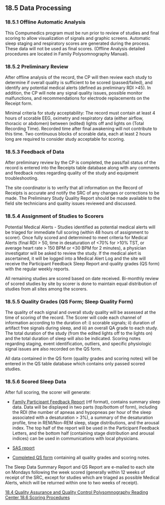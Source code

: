 ## 18.5 Data Processing

### 18.5.1 Offline Automatic Analysis

This Compumedics program must be run prior to review of studies and final scoring to allow visualization of signals and graphic screens.  Automatic sleep staging and respiratory scores are generated during the process. These data will not be used as final scores.  (Offline Analysis detailed procedures are located in Family Polysomnography Manual).

### 18.5.2 Preliminary Review

After offline analysis of the record, the CP will then review each study to determine if overall quality is sufficient to be scored (passed/failed), and identify any potential medical alerts (defined as preliminary RDI >45).      In addition, the CP will note any signal quality issues, possible monitor malfunctions, and recommendations for electrode replacements on the Receipt form.

Minimal criteria for study acceptability:  The record must contain at least 4 hours of scorable EEG, oximetry and respiratory data (either airflow, thoracic or abdomen) between (edited) lights off and lights on (Total Recording Time). Recorded time after final awakening will not contribute to this time. Two continuous blocks of scorable data, each at least 2 hours long are required to consider study acceptable for scoring.

### 18.5.3 Feedback of Data

After preliminary review by the CP is completed, the pass/fail status of the record is entered into the Receipts table database along with any comments and feedback notes regarding quality of the study and equipment troubleshooting.

The site coordinator is to verify that all information on the Record of Receipts is accurate and notify the SRC of any changes or corrections to be made.   The Preliminary Study Quality Report should be made available to the field site technicians and quality issues reviewed and discussed.

### 18.5.4 Assignment of Studies to Scorers

Potential Medical Alerts - Studies identified as potential medical alerts will be triaged for immediate full scoring (within 48 hours of assignment to scorer).   Once fully scored and determined to meet criteria for Medical Alerts (final RDI > 50, time in desaturation of <70% for >10% TST, or average heart rate > 150 BPM or <30 BPM for 2 minutes), a physician investigator will be asked to review the study.  If the medical alert is ascertained, it will be logged into a Medical Alert Log and the site will receive the Participant Feedback Sleep Report   and quality grades (QS form) with the regular weekly reports.

All remaining studies are scored based on date received. Bi-monthly review of scored studies by site by scorer is done to maintain equal distribution of studies from all sites among the scorers.

### 18.5.5 Quality Grades (QS Form; Sleep Quality Form)

The quality of each signal and overall study quality will be assessed at the time of scoring of the record.  The Scorer will code each channel of information according to the duration of:  i) scorable signals; ii) duration of artifact free signals during sleep, and iii) an overall QA grade to each study.  The total duration of the study (from the edited lights off to the lights on) and the total duration of sleep will also be indicated.   Scoring notes regarding staging, event identification, outliers, and specific physiologic signal issues are also recorded on the QS form.

All data contained in the QS form (quality grades and scoring notes) will be entered in the QS table database which contains only passed scored studies.

### 18.5.6 Scored Sleep Data

After full scoring, the scorer will generate:

* <u>Family Participant Feedback Report</u> (rtf format),  contains summary sleep data. Data will be displayed in two parts (top/bottom of form), including the RDI (the number of apneas and hypopneas per hour of the sleep associated with a desaturation > 3%), a summary of the desaturation profile, time in REM/Non-REM sleep, stage distributions, and the arousal index.  The top half of the report will be used in the Participant Feedback Letters, and the bottom half (containing stage distribution and arousal indices) can be used in communications with local physicians.

* <u>SAS report</u>
* <u>Completed QS form</u> containing all quality grades and scoring notes.

The Sleep Data Summary Report and QS Report are e-mailed to each site on Mondays following the week scored (generally within 12 weeks of  receipt of the SRC, except for studies which are triaged as possible Medical Alerts, which will be returned within one to two weeks of receipt).


<div class="center">
<div class="btn-group">
  <a href=":pages_path:/manuals/psg-reading-center/18-04-quality-assurance-and-control.md" class="btn btn-default">
    <span class="glyphicon glyphicon-chevron-left"></span>
    18.4 Quality Assurance and Quality Control
  </a>

  <a href=":pages_path:/manuals/psg-reading-center" class="btn btn-default">
    <span class="glyphicon glyphicon-chevron-up"></span>
    Polysomnography Reading Center
  </a>

  <a href=":pages_path:/manuals/psg-reading-center/18-06-01-overview-of-scoring.md" class="btn btn-success">
    18.6 Scoring Procedures
    <span class="glyphicon glyphicon-chevron-right"></span>
  </a>
</div>
</div>

